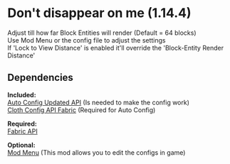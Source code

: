 # **Don't disappear on me (1.14.4)**
Adjust till how far Block Entities will render (Default = 64 blocks)  
Use Mod Menu or the config file to adjust the settings  
If 'Lock to View Distance' is enabled it'll override the 'Block-Entity Render Distance'

## **Dependencies**

**Included:**  
[Auto Config Updated API](https://github.com/shedaniel/AutoConfig) (Is needed to make the config work)  
[Cloth Config API Fabric](https://github.com/shedaniel/cloth-config) (Required for Auto Config)
 		
**Required:**  
[Fabric API](https://github.com/FabricMC/fabric)

**Optional:**  
[Mod Menu](https://github.com/TerraformersMC/ModMenu) (This mod allows you to edit the configs in game)
